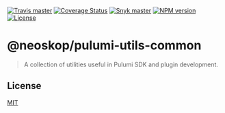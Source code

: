 [![Travis master](https://img.shields.io/travis/neoskop/pulumi-utils/master.svg)](https://travis-ci.org/neoskop/pulumi-utils)
[![Coverage Status](https://coveralls.io/repos/github/neoskop/pulumi-utils/badge.svg)](https://coveralls.io/github/neoskop/pulumi-utils)
[![Snyk master](https://snyk.io/test/github/neoskop/pulumi-utils/master/badge.svg)](https://snyk.io/test/github/neoskop/pulumi-utils/master)
[![NPM version][npm-badge-common]][npm-link-common]
[![License][licence-common]][licence-link]

# @neoskop/pulumi-utils-common

> A collection of utilities useful in Pulumi SDK and plugin development.

## License

[MIT](licence-link)

[npm-badge-common]: https://img.shields.io/npm/v/@neoskop/pulumi-utils-common
[npm-link-common]: https://npmjs.com/package/@neoskop/pulumi-utils-common
[licence-link]: https://github.com/neoskop/pulumi-utils/blob/master/LICENSE
[licence-common]: https://img.shields.io/npm/l/%40neoskop%2Fpulumi-utils-common
